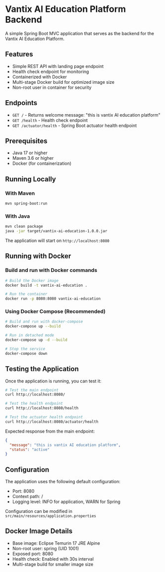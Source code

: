 # Vantix AI Education Platform Backend

A simple Spring Boot MVC application that serves as the backend for the Vantix AI Education Platform.

## Features

- Simple REST API with landing page endpoint
- Health check endpoint for monitoring
- Containerized with Docker
- Multi-stage Docker build for optimized image size
- Non-root user in container for security

## Endpoints

- `GET /` - Returns welcome message: "this is vantix AI education platform"
- `GET /health` - Health check endpoint
- `GET /actuator/health` - Spring Boot actuator health endpoint

## Prerequisites

- Java 17 or higher
- Maven 3.6 or higher
- Docker (for containerization)

## Running Locally

### With Maven

```bash
mvn spring-boot:run
```

### With Java

```bash
mvn clean package
java -jar target/vantix-ai-education-1.0.0.jar
```

The application will start on `http://localhost:8080`

## Running with Docker

### Build and run with Docker commands

```bash
# Build the Docker image
docker build -t vantix-ai-education .

# Run the container
docker run -p 8080:8080 vantix-ai-education
```

### Using Docker Compose (Recommended)

```bash
# Build and run with docker-compose
docker-compose up --build

# Run in detached mode
docker-compose up -d --build

# Stop the service
docker-compose down
```

## Testing the Application

Once the application is running, you can test it:

```bash
# Test the main endpoint
curl http://localhost:8080/

# Test the health endpoint
curl http://localhost:8080/health

# Test the actuator health endpoint
curl http://localhost:8080/actuator/health
```

Expected response from the main endpoint:
```json
{
  "message": "this is vantix AI education platform",
  "status": "active"
}
```

## Configuration

The application uses the following default configuration:
- Port: 8080
- Context path: /
- Logging level: INFO for application, WARN for Spring

Configuration can be modified in `src/main/resources/application.properties`

## Docker Image Details

- Base image: Eclipse Temurin 17 JRE Alpine
- Non-root user: spring (UID 1001)
- Exposed port: 8080
- Health check: Enabled with 30s interval
- Multi-stage build for smaller image size 